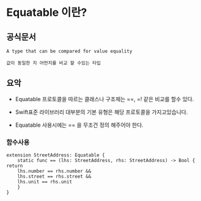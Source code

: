 # Equatable 이란?

## 공식문서

```
A type that can be compared for value equality

값이 동일한 지 어떤지를 비교 할 수있는 타입
```

## 요악

* Equatable 프로토콜을 따르는 클래스나 구조체는 ==, =! 같은 비교를 할수 있다.

* Swift표준 라이브러리 대부분의 기본 유형은 해당 프로토콜을 가지고있습니다.

* Equatable 사용시에는 == 을 무조건 정의 해주어야 한다.


### 함수사용

```
extension StreetAddress: Equatable { 
    static func == (lhs: StreetAddress, rhs: StreetAddress) -> Bool { return 
    lhs.number == rhs.number && 
    lhs.street == rhs.street && 
    lhs.unit == rhs.unit 
    } 
}
```
